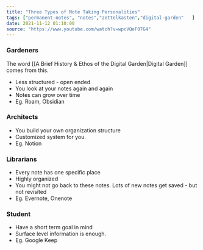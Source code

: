 ```yaml
---
title: "Three Types of Note Taking Personalities"
tags: ["permanent-notes", "notes","zettelkasten","digital-garden"   ]
date: 2021-11-12 01:10:00
source: "https://www.youtube.com/watch?v=wpcVQeF07G4"
---
```


### Gardeners

The word [[A Brief History & Ethos of the Digital Garden|Digital Garden]] comes from this.

- Less structured - open ended
- You look at your notes again and again
- Notes can grow over time
- Eg. Roam, Obsidian

### Architects

- You build your own organization structure
- Customized system for you.
- Eg. Notion

### Librarians

- Every note has one specific place
- Highly organized
- You might not go back to these notes. Lots of new notes get saved - but not revisited
- Eg. Evernote, Onenote

### Student

- Have a short term goal in mind
- Surface level information is enough.
- Eg. Google Keep